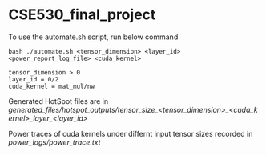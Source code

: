 # CSE530_final_project

To use the automate.sh script, run below command <br />
```console
bash ./automate.sh <tensor_dimension> <layer_id> <power_report_log_file> <cuda_kernel>

tensor_dimension > 0
layer_id = 0/2
cuda_kernel = mat_mul/nw
```

Generated HotSpot files are in *generated_files/hotspot_outputs/tensor_size_<tensor_dimension>\_<cuda_kernel>\_layer_<layer_id>*

Power traces of cuda kernels under differnt input tensor sizes recorded in *power_logs/power_trace.txt*
